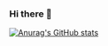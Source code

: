 ### Hi there 👋
[![Anurag's GitHub stats](https://github-readme-stats.vercel.app/api?username=JoseAngelGarciaPerez&show_icons=true&theme=cobalt)](https://github.com/anuraghazra/github-readme-stats)
<!--
- 🔭 I’m currently working on ...
- 🌱 I’m currently learning ...
- 👯 I’m looking to collaborate on ...
- 🤔 I’m looking for help with ...
- 💬 Ask me about ...
- 📫 How to reach me: ...
- 😄 Pronouns: ...
- ⚡ Fun fact: ...
-->
